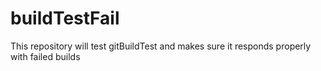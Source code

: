 # buildTestFail
This repository will test gitBuildTest and makes sure it responds properly with failed builds
